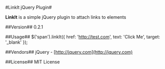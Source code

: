#LinkIt jQuery Plugin#

**LinkIt** is a simple jQuery plugin to attach links to elements

##Version##
0.2.1

##Usage##
    $('span').linkIt({
		href: 'http://test.com',
		text: 'Click Me',
		target: '_blank'
	});

##Vendors##
jQuery - [http://jquery.com](http://jquery.com)

##License##
MIT License